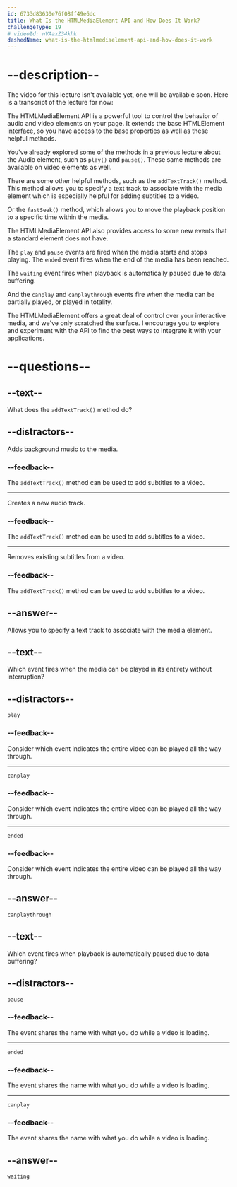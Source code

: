 ```yaml
---
id: 6733d83630e76f08ff49e6dc
title: What Is the HTMLMediaElement API and How Does It Work?
challengeType: 19
# videoId: nVAaxZ34khk
dashedName: what-is-the-htmlmediaelement-api-and-how-does-it-work
---
```


# --description--

The video for this lecture isn't available yet, one will be available soon. Here is a transcript of the lecture for now:

The HTMLMediaElement API is a powerful tool to control the behavior of audio and video elements on your page. It extends the base HTMLElement interface, so you have access to the base properties as well as these helpful methods.

You've already explored some of the methods in a previous lecture about the Audio element, such as `play()` and `pause()`. These same methods are available on video elements as well.

There are some other helpful methods, such as the `addTextTrack()` method. This method allows you to specify a text track to associate with the media element which is especially helpful for adding subtitles to a video.

Or the `fastSeek()` method, which allows you to move the playback position to a specific time within the media.

The HTMLMediaElement API also provides access to some new events that a standard element does not have.

The `play` and `pause` events are fired when the media starts and stops playing. The `ended` event fires when the end of the media has been reached.

The `waiting` event fires when playback is automatically paused due to data buffering.

And the `canplay` and `canplaythrough` events fire when the media can be partially played, or played in totality.

The HTMLMediaElement offers a great deal of control over your interactive media, and we've only scratched the surface. I encourage you to explore and experiment with the API to find the best ways to integrate it with your applications.

# --questions--

## --text--

What does the `addTextTrack()` method do?

## --distractors--

Adds background music to the media.

### --feedback--

The `addTextTrack()` method can be used to add subtitles to a video.

---

Creates a new audio track.

### --feedback--

The `addTextTrack()` method can be used to add subtitles to a video.

---

Removes existing subtitles from a video.

### --feedback--

The `addTextTrack()` method can be used to add subtitles to a video.

## --answer--

Allows you to specify a text track to associate with the media element.

## --text--

Which event fires when the media can be played in its entirety without interruption?

## --distractors--

`play`

### --feedback--

Consider which event indicates the entire video can be played all the way through.

---

`canplay`

### --feedback--

Consider which event indicates the entire video can be played all the way through.

---

`ended`

### --feedback--

Consider which event indicates the entire video can be played all the way through.

## --answer--

`canplaythrough`

## --text--

Which event fires when playback is automatically paused due to data buffering?

## --distractors--

`pause`

### --feedback--

The event shares the name with what you do while a video is loading.

---

`ended`

### --feedback--

The event shares the name with what you do while a video is loading.

---

`canplay`

### --feedback--

The event shares the name with what you do while a video is loading.

## --answer--

`waiting`

